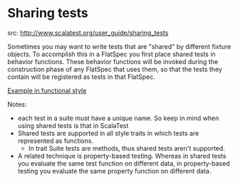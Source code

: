 # Sharing tests

src: http://www.scalatest.org/user_guide/sharing_tests

Sometimes you may want to write tests that are "shared" by different fixture objects. To accomplish this in a FlatSpec you first place shared tests in behavior functions. These behavior functions will be invoked during the construction phase of any FlatSpec that uses them, so that the tests they contain will be registered as tests in that FlatSpec.

[Example in functional style](09-StackSpec.scala)

Notes:
- each test in a suite must have a unique name. So keep in mind when using shared tests is that in ScalaTest
- Shared tests are supported in all style traits in which tests are represented as functions.
    - In trait Suite tests are methods, thus shared tests aren't supported.
- A related technique is property-based testing. Whereas in shared tests you evaluate the same test function on different data, in property-based testing you evaluate the same property function on different data.
